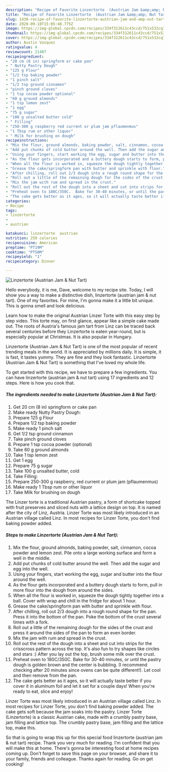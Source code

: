 ```yaml
---
description: "Recipe of Favorite Linzertorte  (Austrian Jam &amp;amp; Nut Tart)"
title: "Recipe of Favorite Linzertorte  (Austrian Jam &amp;amp; Nut Tart)"
slug: 1430-recipe-of-favorite-linzertorte-austrian-jam-and-amp-nut-tart
date: 2020-09-18T15:05:48.775Z
image: https://img-global.cpcdn.com/recipes/334f312611c43ccd/751x532cq70/linzertorte-austrian-jam-nut-tart-recipe-main-photo.jpg
thumbnail: https://img-global.cpcdn.com/recipes/334f312611c43ccd/751x532cq70/linzertorte-austrian-jam-nut-tart-recipe-main-photo.jpg
cover: https://img-global.cpcdn.com/recipes/334f312611c43ccd/751x532cq70/linzertorte-austrian-jam-nut-tart-recipe-main-photo.jpg
author: Austin Vasquez
ratingvalue: 4
reviewcount: 21407
recipeingredient:
- "20 cm (8 in) springform or cake pan"
- " Nutty Pastry Dough"
- "125 g Flour"
- "1/2 tsp baking powder"
- "1 pinch salt"
- "1/2 tsp ground cinnamon"
- "pinch ground cloves"
- "1 tsp cocoa powder optional"
- "60 g ground almonds"
- "1 tsp lemon zest"
- "1 egg"
- "75 g sugar"
- "100 g unsalted butter cold"
- " Filling"
- "250-300 g raspberry red current or plum jam pflaumenmus"
- "1 Tbsp rum or other liquor"
- " Milk for brushing on dough"
recipeinstructions:
- "Mix the flour, ground almonds, baking powder, salt, cinnamon, cocoa powder and lemon zest. Pile onto a large working surface and form a well in the middle."
- "Add put chunks of cold butter around the well. Then add the sugar and egg into the well."
- "Using your fingers, start working the egg, sugar and butter into the flour around the well."
- "As the flour gets incorporated and a buttery dough starts to form, pull in more flour into the dough from around the sides."
- "When all the flour is worked in, squeeze the dough tightly together into a ball. Cover with wrap and chill in the fridge for about 1 hour."
- "Grease the cake/springform pan with butter and sprinkle with flour."
- "After chilling, roll out 2/3 dough into a rough round shape for the pan. Press it into the bottom of the pan.  Poke the bottom of the crust several times with a fork."
- "Roll out a little of the remaining dough for the sides of the crust and press it around the sides of the pan to form an even border."
- "Mix the jam with rum and spread in the crust."
- "Roll out the rest of the dough into a sheet and cut into strips for the crisscross pattern across the top. It&#39;s also fun to try shapes like circles and stars :) After you lay out the top, brush some milk over the crust."
- "Preheat oven to 180C/350C.  Bake for 30-40 minutes, or until the pastry dough is golden brown and the center is bubbling. (I recommend checking after 20 minutes since ovens can be quite different!). Let cool and then remove from the pan."
- "The cake gets better as it ages, so it will actually taste better if you cover it in aluminum foil and let it set for a couple days! When you&#39;re ready to eat, slice and enjoy!"
categories:
- Recipe
tags:
- linzertorte
- 
- austrian

katakunci: linzertorte  austrian 
nutrition: 259 calories
recipecuisine: American
preptime: "PT19M"
cooktime: "PT50M"
recipeyield: "1"
recipecategory: Dinner

---
```



![Linzertorte  (Austrian Jam &amp; Nut Tart)](https://img-global.cpcdn.com/recipes/334f312611c43ccd/751x532cq70/linzertorte-austrian-jam-nut-tart-recipe-main-photo.jpg)

Hello everybody, it is me, Dave, welcome to my recipe site. Today, I will show you a way to make a distinctive dish, linzertorte  (austrian jam &amp; nut tart). One of my favorites. For mine, I'm gonna make it a little bit unique. This is gonna smell and look delicious.

Learn how to make the original Austrian Linzer Torte with this easy step by step video. This torte may, on first glance, appear like a simple cake made out. The roots of Austria&#39;s famous jam tart from Linz can be traced back several centuries before they Linzertorte is eaten year-round, but is especially popular at Christmas. It is also popular in Hungary.

Linzertorte  (Austrian Jam &amp; Nut Tart) is one of the most popular of recent trending meals in the world. It is appreciated by millions daily. It is simple, it is fast, it tastes yummy. They are fine and they look fantastic. Linzertorte  (Austrian Jam &amp; Nut Tart) is something that I've loved my whole life.


To get started with this recipe, we have to prepare a few ingredients. You can have linzertorte  (austrian jam &amp; nut tart) using 17 ingredients and 12 steps. Here is how you cook that.

<!--inarticleads1-->

##### The ingredients needed to make Linzertorte  (Austrian Jam &amp; Nut Tart):

1. Get 20 cm (8 in) springform or cake pan
1. Make ready  Nutty Pastry Dough:
1. Prepare 125 g Flour
1. Prepare 1/2 tsp baking powder
1. Make ready 1 pinch salt
1. Get 1/2 tsp ground cinnamon
1. Take pinch ground cloves
1. Prepare 1 tsp cocoa powder (optional)
1. Take 60 g ground almonds
1. Take 1 tsp lemon zest
1. Get 1 egg
1. Prepare 75 g sugar
1. Take 100 g unsalted butter, cold
1. Take  Filling:
1. Prepare 250-300 g raspberry, red current or plum jam (pflaumenmus)
1. Make ready 1 Tbsp rum or other liquor
1. Take  Milk for brushing on dough


The Linzer torte is a traditional Austrian pastry, a form of shortcake topped with fruit preserves and sliced nuts with a lattice design on top. It is named after the city of Linz, Austria. Linzer Torte was most likely introduced in an Austrian village called Linz. In most recipes for Linzer Torte, you don&#39;t find baking powder added. 

<!--inarticleads2-->

##### Steps to make Linzertorte  (Austrian Jam &amp; Nut Tart):

1. Mix the flour, ground almonds, baking powder, salt, cinnamon, cocoa powder and lemon zest. Pile onto a large working surface and form a well in the middle.
1. Add put chunks of cold butter around the well. Then add the sugar and egg into the well.
1. Using your fingers, start working the egg, sugar and butter into the flour around the well.
1. As the flour gets incorporated and a buttery dough starts to form, pull in more flour into the dough from around the sides.
1. When all the flour is worked in, squeeze the dough tightly together into a ball. Cover with wrap and chill in the fridge for about 1 hour.
1. Grease the cake/springform pan with butter and sprinkle with flour.
1. After chilling, roll out 2/3 dough into a rough round shape for the pan. Press it into the bottom of the pan.  Poke the bottom of the crust several times with a fork.
1. Roll out a little of the remaining dough for the sides of the crust and press it around the sides of the pan to form an even border.
1. Mix the jam with rum and spread in the crust.
1. Roll out the rest of the dough into a sheet and cut into strips for the crisscross pattern across the top. It&#39;s also fun to try shapes like circles and stars :) After you lay out the top, brush some milk over the crust.
1. Preheat oven to 180C/350C.  Bake for 30-40 minutes, or until the pastry dough is golden brown and the center is bubbling. (I recommend checking after 20 minutes since ovens can be quite different!). Let cool and then remove from the pan.
1. The cake gets better as it ages, so it will actually taste better if you cover it in aluminum foil and let it set for a couple days! When you&#39;re ready to eat, slice and enjoy!


Linzer Torte was most likely introduced in an Austrian village called Linz. In most recipes for Linzer Torte, you don&#39;t find baking powder added. The cake gets soft because the jam soaks into the pastry. Linzer Torte (Linzertorte) is a classic Austrian cake, made with a crumbly pastry base, jam filling and lattice top. The crumbly pastry base, jam filling and the lattice top, make this. 

So that is going to wrap this up for this special food linzertorte  (austrian jam &amp; nut tart) recipe. Thank you very much for reading. I'm confident that you will make this at home. There's gonna be interesting food at home recipes coming up. Don't forget to save this page on your browser, and share it to your family, friends and colleague. Thanks again for reading. Go on get cooking!

